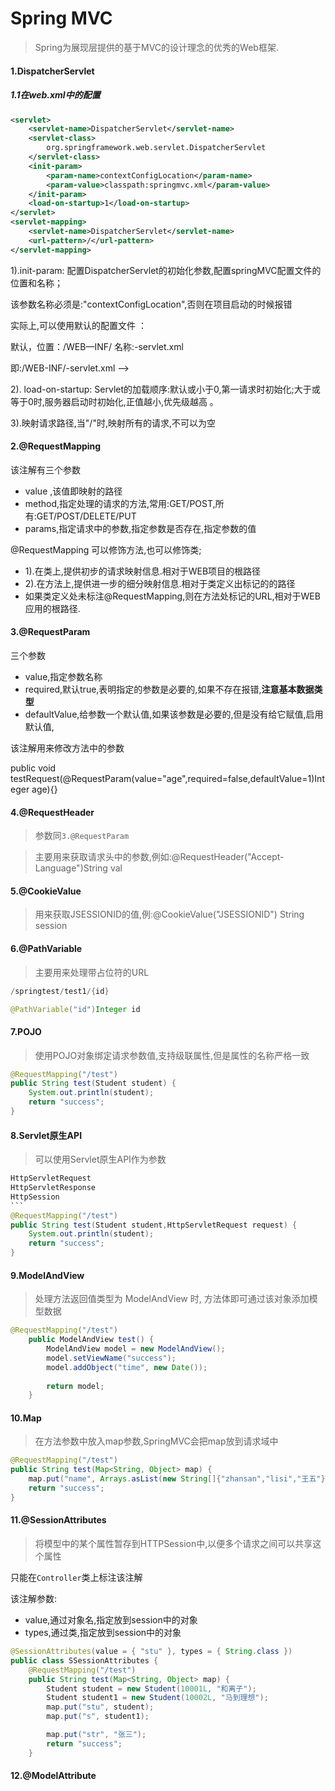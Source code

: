 # Spring MVC

> Spring为展现层提供的基于MVC的设计理念的优秀的Web框架.



#### 1.DispatcherServlet

##### 1.1在web.xml中的配置

```xml
<servlet>
	<servlet-name>DispatcherServlet</servlet-name>
	<servlet-class>
    	org.springframework.web.servlet.DispatcherServlet
    </servlet-class>
	<init-param>
		<param-name>contextConfigLocation</param-name>
		<param-value>classpath:springmvc.xml</param-value>
	</init-param>
	<load-on-startup>1</load-on-startup>
</servlet>
<servlet-mapping>
	<servlet-name>DispatcherServlet</servlet-name>
	<url-pattern>/</url-pattern>
</servlet-mapping>
```

1).init-param: 配置DispatcherServlet的初始化参数,配置springMVC配置文件的位置和名称；

该参数名称必须是:"contextConfigLocation",否则在项目启动的时候报错 

实际上,可以使用默认的配置文件 ：

默认，位置：/WEB—INF/  名称:<servlet-name>-servlet.xml 

即:/WEB-INF/<servlet-name>-servlet.xml -->

2). load-on-startup: Servlet的加载顺序:默认或小于0,第一请求时初始化;大于或等于0时,服务器启动时初始化,正值越小,优先级越高 。

3).映射请求路径,当"/"时,映射所有的请求,不可以为空

#### 2.@RequestMapping

该注解有三个参数

- value ,该值即映射的路径
- method,指定处理的请求的方法,常用:GET/POST,所有:GET/POST/DELETE/PUT
- params,指定请求中的参数,指定参数是否存在,指定参数的值

@RequestMapping 可以修饰方法,也可以修饰类;
 * 1).在类上,提供初步的请求映射信息.相对于WEB项目的根路径
 * 2).在方法上,提供进一步的细分映射信息.相对于类定义出标记的的路径
  * 如果类定义处未标注@RequestMapping,则在方法处标记的URL,相对于WEB应用的根路径.

#### 3.@RequestParam

三个参数

- value,指定参数名称
- required,默认true,表明指定的参数是必要的,如果不存在报错,**注意基本数据类型**
- defaultValue,给参数一个默认值,如果该参数是必要的,但是没有给它赋值,启用默认值,

该注解用来修改方法中的参数

public void testRequest(@RequestParam(value="age",required=false,defaultValue=1)Integer age){}

#### 4.@RequestHeader

> 参数同`3.@RequestParam`

> 主要用来获取请求头中的参数,例如:@RequestHeader("Accept-Language")String val

#### 5.@CookieValue

> 用来获取JSESSIONID的值,例:@CookieValue("JSESSIONID") String session

#### 6.@PathVariable

> 主要用来处理带占位符的URL

```java
/springtest/test1/{id}

@PathVariable("id")Integer id

```

#### 7.POJO

> 使用POJO对象绑定请求参数值,支持级联属性,但是属性的名称严格一致

```java
@RequestMapping("/test")
public String test(Student student) {
	System.out.println(student);	
	return "success";
}
```

#### 8.Servlet原生API

> 可以使用Servlet原生API作为参数

```java
HttpServletRequest
HttpServletResponse
HttpSession
​```
@RequestMapping("/test")
public String test(Student student,HttpServletRequest request) {
	System.out.println(student);	
	return "success";
}
```

#### 9.ModelAndView

> 处理方法返回值类型为 ModelAndView 时, 方法体即可通过该对象添加模型数据

```java
@RequestMapping("/test")
	public ModelAndView test() {
		ModelAndView model = new ModelAndView();
		model.setViewName("success");
		model.addObject("time", new Date());
		
		return model;
	}
```

#### 10.Map

> 在方法参数中放入map参数,SpringMVC会把map放到请求域中

```java
@RequestMapping("/test")
public String test(Map<String, Object> map) {
	map.put("name", Arrays.asList(new String[]{"zhansan","lisi","王五"}) );
	return "success";
}
```



#### 11.@SessionAttributes

> 将模型中的某个属性暂存到HTTPSession中,以便多个请求之间可以共享这个属性

只能在`Controller`类上标注该注解

该注解参数:

- value,通过对象名,指定放到session中的对象
- types,通过类,指定放到session中的对象

```java
@SessionAttributes(value = { "stu" }, types = { String.class })
public class SSessionAttributes {
	@RequestMapping("/test")
	public String test(Map<String, Object> map) {
		Student student = new Student(10001L, "和离子");
		Student student1 = new Student(10002L, "马到理想");
		map.put("stu", student);
		map.put("s", student1);

		map.put("str", "张三");
		return "success";
	}
```

#### 12.@ModelAttribute







